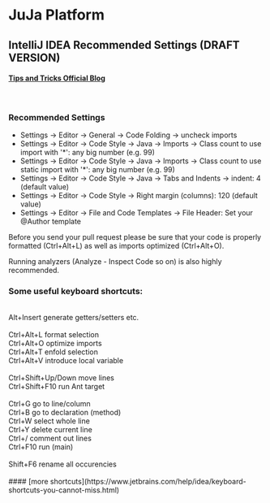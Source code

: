 # JuJa Platform

## IntelliJ IDEA Recommended Settings (DRAFT VERSION)

#### [Tips and Tricks Official Blog](https://blog.jetbrains.com/idea/category/tips-tricks/)</br>
</br>

### Recommended Settings

* Settings → Editor → General → Code Folding → uncheck imports
* Settings → Editor → Code Style → Java → Imports → Class count to use import with '*': any big number (e.g. 99)
* Settings → Editor → Code Style → Java → Imports → Class count to use static import with '*': any big number (e.g. 99)
* Settings → Editor → Code Style → Java → Tabs and Indents → indent: 4 (default value)
* Settings → Editor → Code Style → Right margin (columns): 120 (default value)
* Settings → Editor → File and Code Templates → File Header: Set your @Author template

Before you send your pull request please be sure that your code is properly formatted (Ctrl+Alt+L) as well as imports optimized (Ctrl+Alt+O). 

Running analyzers (Analyze - Inspect Code so on) is also highly recommended.

### Some useful keyboard shortcuts:
</br>
Alt+Insert generate getters/setters etc.</br>
</br>
Ctrl+Alt+L format selection</br>
Ctrl+Alt+O optimize imports</br>
Ctrl+Alt+T enfold selection</br>
Ctrl+Alt+V introduce local variable</br>
</br>
Ctrl+Shift+Up/Down move lines</br>
Ctrl+Shift+F10 run Ant target</br>
</br>
Ctrl+G go to line/column</br>
Ctrl+B go to declaration (method)</br>
Ctrl+W select whole line</br>
Ctrl+Y delete current line</br>
Ctrl+/ comment out lines</br>
Ctrl+F10 run (main)</br>
</br>
Shift+F6 rename all occurencies</br>
</br>
#### [more shortcuts](https://www.jetbrains.com/help/idea/keyboard-shortcuts-you-cannot-miss.html)

